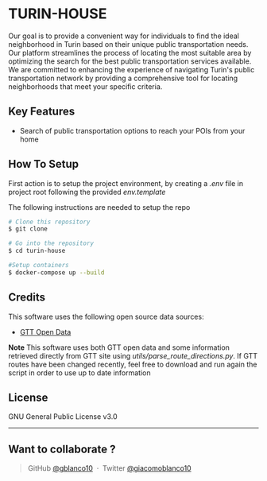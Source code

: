 # TURIN-HOUSE

Our goal is to provide a convenient way for individuals to find the ideal neighborhood in Turin based on their unique public transportation needs. Our platform streamlines the process of locating the most suitable area by optimizing the search for the best public transportation services available. We are committed to enhancing the experience of navigating Turin's public transportation network by providing a comprehensive tool for locating neighborhoods that meet your specific criteria.

## Key Features

* Search of public transportation options to reach your POIs from your home

## How To Setup

First action is to setup the project environment, by creating a *.env* file in project root following the provided *env.template*

The following instructions are needed to setup the repo

```bash
# Clone this repository
$ git clone 

# Go into the repository
$ cd turin-house

#Setup containers
$ docker-compose up --build
```


## Credits

This software uses the following open source data sources:

- [GTT Open Data](http://aperto.comune.torino.it/dataset/feed-gtfs-trasporti-gtt)

**Note**
This software uses both GTT open data and some information retrieved directly from GTT site using *utils/parse_route_directions.py*. If GTT routes have been changed recently, feel free to download and run again the script in order to use up to date information

## License

GNU General Public License v3.0

---

## Want to collaborate ? 
> GitHub [@gblanco10](https://github.com/gblanco10) &nbsp;&middot;&nbsp;
> Twitter [@giacomoblanco10](https://twitter.com/giacomoblanco10)

